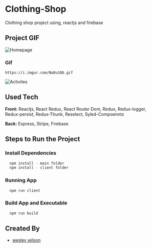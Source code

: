 
# Clothing-Shop

Clothing shop project using, reactjs and firebase




## Project GIF

![Homepage](https://i.imgur.com/I1PHS3I.png)

### Gif
    https://i.imgur.com/Na8u1Q6.gif
![Activites](https://i.imgur.com/Na8u1Q6.gif)


## Used Tech

**Front:** Reactjs, React Redux, React Router Dom, Redux, Redux-logger, Redux-persist, Redux-Thunk, Reselect, Syled-Compoennts

**Back:** Express, Stripe, Firebase


## Steps to Run the Project


### Install Dependencies

```bash
  npm install - main folder
  npm install - client folder
```

### Running App

```bash
  npm run client
```

### Build App and Executable

```bash
  npm run build 
```
## Created By

- [wesley wilson](https://github.com/wesleywil)


